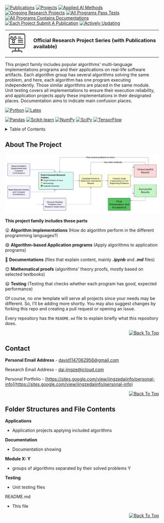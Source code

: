 [![Publications][pub-shield]][pub-url]
[![Projects][proj-shield]][proj-url]
[![Applied AI Methods][aai-shield]][aai-url]
[![Ongoing Research Projects][ongp-shield]][ongp-url]
[![All Programs Pass Tests][appt-shield]][appt-url]
[![All Programs Contains Documentations][aacd-shield]][aacd-url]
[![Each Project Submit A Publication][epsp-shield]][epsp-url]
[![Actively Updating][au-shield]][au-url]

<!-- PROJECT LOGO -->
<table border="0" cellspacing="0" cellpadding="0">
  <tr>
    <td style="vertical-align: middle;">
      <img src="icon.jpg" alt="Logo" width="80" height="80" style="background-color: white;" />
    </td>
    <td style="vertical-align: middle; padding-left: 15px;">
      <h3 style="margin: 0;">Official Research Project Series (with Publications available)</h3>
    </td>
  </tr>
</table>

<p align="left">
  This project family includes popular algorithms' multi-language implementations programs and their applications on real-life software artifacts. Each algorithm group has several algorithms solving the same problem, and here, each algorithm has one program executing independently. Those similar algorithms are placed in the same module. Unit testing covers all implementations to ensure their execution reliability, and application projects apply these implementations in their designated places. Documentation aims to indicate main confusion places.
</p>

[![Python][python-shield]][python-url]
[![Latex][latex-shield]][latex-url]

[![Pandas][pandas-shield]][pandas-url]
[![Scikit-learn][scil-shield]][scil-url]
[![NumPy][numpy-shield]][numpy-url]
[![SciPy][scipy-shield]][scipy-url]
[![TensorFlow][ten-shield]][ten-url]

<!-- TABLE OF CONTENTS -->
<details>
  <summary>Table of Contents</summary>
  <ol>
    <li>
      <a href="#about-the-project">About The Project</a>
    </li>
    <li><a href="#contact">Contact</a></li>
    <li><a href="#folder-structures-and-file-contents">Folder Structures and File Contents</a></li>
  </ol>
</details>



<!-- ABOUT THE PROJECT -->
## About The Project
![alt text](Structure.jpeg)

**This project family includes those parts**

:open_mouth: **Algorithm implementations** (How do algorithm perform in the different programming languages?)

:smile: **Algorithm-based Application programs** (Apply algorithms to application programs)

:grimacing: **Documentations** (files that explain content, mainly **_.ipynb_** and **_.md_** files)

:blush: **Mathematical proofs** (algorithms' theory proofs, mostly based on selected textbooks)

:smiley: **Testing** (Testing that checks whether each program has good, expected performance)

Of course, no one template will serve all projects since your needs may be different. So, I'll be adding more shortly. You may also suggest changes by forking this repo and creating a pull request or opening an issue.

Every repository has the `README.md` file to explain briefly what this repository does.

<p align="right">
  <a href="#top">
    <img alt="Back To Top" src="https://img.shields.io/badge/Back_To_Top-black">
  </a>
</p>

## Contact

**Personal Email Address** - david1147062956@gmail.com

Research Email Address - dai.jingze@icloud.com

Personal Portfolio - [https://sites.google.com/view/jingzedaiinfo/personal-info](https://sites.google.com/view/jingzedaiinfo/personal-info)

<p align="right">
  <a href="#top">
    <img alt="Back To Top" src="https://img.shields.io/badge/Back_To_Top-black">
  </a>
</p>

## Folder Structures and File Contents

**Applications**
  - Application projects applying included algorithms

**Documentation**
  - Documentation showing 

**Module X: Y**
  - groups of algorithms separated by their solved problems Y

**Testing**
  - Unit testing files

README.md
  - This file

<p align="right">
  <a href="#top">
    <img alt="Back To Top" src="https://img.shields.io/badge/Back_To_Top-black">
  </a>
</p>

[pub-shield]: https://img.shields.io/badge/Publications-3-blue
[pub-url]: https://scholar.google.com/citations?hl=en&user=o9k4mBkAAAAJ
[proj-shield]: https://img.shields.io/badge/Research_Projects-3-green
[proj-url]: https://github.com/daijingz/Research_Projects
[aai-shield]: https://img.shields.io/badge/Applied_AI_Methods->22-cyan
[aai-url]: https://www.datacamp.com/
[ongp-shield]: https://img.shields.io/badge/Ongoing_Research_Projects-2-yellow
[ongp-url]: https://scholar.google.com/citations?hl=en&user=o9k4mBkAAAAJ
[appt-shield]: https://img.shields.io/badge/All_Programs_Verified_By_Tests-purple
[appt-url]: https://github.com/daijingz/Research_Projects
[aacd-shield]: https://img.shields.io/badge/All_Programs_Contain_Documentations-orange
[aacd-url]: https://github.com/daijingz/Research_Projects
[epsp-shield]: https://img.shields.io/badge/Each_Project_Submit_A_Publication-lightgreen
[epsp-url]: https://github.com/daijingz/Research_Projects
[au-shield]: https://img.shields.io/badge/Actively_Updating-darkred
[au-url]: https://www.linkedin.com/in/jingze-dai/

[python-shield]: https://img.shields.io/badge/Python-blue
[python-url]: https://www.python.org/
[latex-shield]: https://img.shields.io/badge/LaTeX-darkgreen
[latex-url]: https://www.latex-project.org/

[pandas-shield]: https://img.shields.io/badge/Pandas-darkblue
[pandas-url]: https://pandas.pydata.org/
[scil-shield]: https://img.shields.io/badge/Scikitlearn-orange
[scil-url]: https://scikit-learn.org/stable/
[numpy-shield]: https://img.shields.io/badge/NumPy-skyblue
[numpy-url]: https://numpy.org/
[scipy-shield]: https://img.shields.io/badge/SciPy-cyan
[scipy-url]: https://scipy.org/
[ten-shield]: https://img.shields.io/badge/TensorFlow-yellow
[ten-url]: https://www.tensorflow.org/
